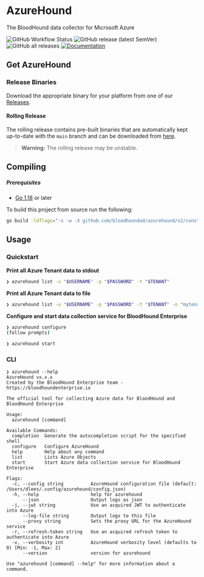 # AzureHound

The BloodHound data collector for Microsoft Azure


![GitHub Workflow Status](https://img.shields.io/github/workflow/status/BloodHoundAD/AzureHound/Build)
![GitHub release (latest SemVer)](https://img.shields.io/github/v/release/BloodHoundAD/AzureHound)
![GitHub all releases](https://img.shields.io/github/downloads/BloodHoundAD/AzureHound/total)
[![Documentation](https://img.shields.io/static/v1?label=&message=documentation&color=blue)](https://pkg.go.dev/github.com/bloodhoundad/azurehound)

## Get AzureHound

### Release Binaries

Download the appropriate binary for your platform from one of our [Releases](https://github.com/bloodhoundad/azurehound/v2/releases).

#### Rolling Release

The rolling release contains pre-built binaries that are automatically kept up-to-date with the `main` branch and can be downloaded from
[here](https://github.com/bloodhoundad/azurehound/v2/releases/tag/rolling).

> **Warning:** The rolling release may be unstable.

## Compiling

##### Prerequisites

- [Go 1.18](https://go.dev/dl/) or later

To build this project from source run the following:

``` sh
go build -ldflags="-s -w -X github.com/bloodhoundad/azurehound/v2/constants.Version=`git describe tags --exact-match 2> /dev/null || git rev-parse HEAD`"
```

## Usage

### Quickstart 

**Print all Azure Tenant data to stdout**
``` sh
❯ azurehound list -u "$USERNAME" -p "$PASSWORD" -t "$TENANT"
```

**Print all Azure Tenant data to file**
``` sh
❯ azurehound list -u "$USERNAME" -p "$PASSWORD" -t "$TENANT" -o "mytenant.json"
```

**Configure and start data collection service for BloodHound Enterprise**
``` sh
❯ azurehound configure
(follow prompts)

❯ azurehound start
```

### CLI

```
❯ azurehound --help
AzureHound vx.x.x
Created by the BloodHound Enterprise team - https://bloodhoundenterprise.io

The official tool for collecting Azure data for BloodHound and BloodHound Enterprise

Usage:
  azurehound [command]

Available Commands:
  completion  Generate the autocompletion script for the specified shell
  configure   Configure AzureHound
  help        Help about any command
  list        Lists Azure Objects
  start       Start Azure data collection service for BloodHound Enterprise

Flags:
  -c, --config string          AzureHound configuration file (default: /Users/dlees/.config/azurehound/config.json)
  -h, --help                   help for azurehound
      --json                   Output logs as json
  -j, --jwt string             Use an acquired JWT to authenticate into Azure
      --log-file string        Output logs to this file
      --proxy string           Sets the proxy URL for the AzureHound service
  -r, --refresh-token string   Use an acquired refresh token to authenticate into Azure
  -v, --verbosity int          AzureHound verbosity level (defaults to 0) [Min: -1, Max: 2]
      --version                version for azurehound

Use "azurehound [command] --help" for more information about a command.
```

